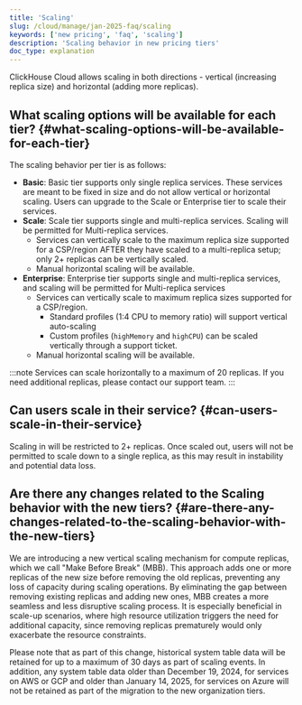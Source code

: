 ```yaml
---
title: 'Scaling'
slug: /cloud/manage/jan-2025-faq/scaling
keywords: ['new pricing', 'faq', 'scaling']
description: 'Scaling behavior in new pricing tiers'
doc_type: explanation
---
```


ClickHouse Cloud allows scaling in both directions - vertical (increasing replica size) and horizontal (adding more replicas).

## What scaling options will be available for each tier? {#what-scaling-options-will-be-available-for-each-tier}

The scaling behavior per tier is as follows:

* **Basic**: Basic tier supports only single replica services. These services are meant to be fixed in size and do not allow vertical or horizontal scaling. Users can upgrade to the Scale or Enterprise tier to scale their services.
* **Scale**: Scale tier supports single and multi-replica services. Scaling will be permitted for Multi-replica services. 
  * Services can vertically scale to the maximum replica size supported for a CSP/region AFTER they have scaled to a multi-replica setup; only 2+ replicas can be vertically scaled.
  * Manual horizontal scaling will be available. 
* **Enterprise**: Enterprise tier supports single and multi-replica services, and scaling will be permitted for Multi-replica services 
  * Services can vertically scale to maximum replica sizes supported for a CSP/region.
    * Standard profiles (1:4 CPU to memory ratio) will support vertical auto-scaling
    * Custom profiles (`highMemory` and `highCPU`) can be scaled vertically through a support ticket.
  * Manual horizontal scaling will be available.

:::note
Services can scale horizontally to a maximum of 20 replicas. If you need additional replicas, please contact our support team.
:::

## Can users scale in their service? {#can-users-scale-in-their-service}

Scaling in will be restricted to 2+ replicas. Once scaled out, users will not be permitted to scale down to a single replica, as this may result in instability and potential data loss.

## Are there any changes related to the Scaling behavior with the new tiers? {#are-there-any-changes-related-to-the-scaling-behavior-with-the-new-tiers}

We are introducing a new vertical scaling mechanism for compute replicas, which we call "Make Before Break" (MBB). This approach adds one or more replicas of the new size before removing the old replicas, preventing any loss of capacity during scaling operations. By eliminating the gap between removing existing replicas and adding new ones, MBB creates a more seamless and less disruptive scaling process. It is especially beneficial in scale-up scenarios, where high resource utilization triggers the need for additional capacity, since removing replicas prematurely would only exacerbate the resource constraints.

Please note that as part of this change, historical system table data will be retained for up to a maximum of 30 days as part of scaling events. In addition, any system table data older than December 19, 2024, for services on AWS or GCP and older than January 14, 2025, for services on Azure will not be retained as part of the migration to the new organization tiers.
